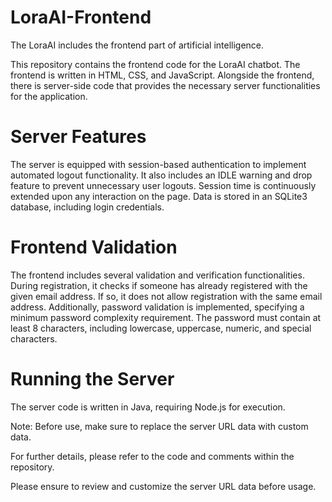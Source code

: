 # LoraAI-Frontend
The LoraAI includes the frontend part of artificial intelligence.

This repository contains the frontend code for the LoraAI chatbot. The frontend is written in HTML, CSS, and JavaScript. Alongside the frontend, there is server-side code that provides the necessary server functionalities for the application.

# Server Features
The server is equipped with session-based authentication to implement automated logout functionality. It also includes an IDLE warning and drop feature to prevent unnecessary user logouts. Session time is continuously extended upon any interaction on the page. Data is stored in an SQLite3 database, including login credentials.

# Frontend Validation
The frontend includes several validation and verification functionalities. During registration, it checks if someone has already registered with the given email address. If so, it does not allow registration with the same email address. Additionally, password validation is implemented, specifying a minimum password complexity requirement. The password must contain at least 8 characters, including lowercase, uppercase, numeric, and special characters.

# Running the Server
The server code is written in Java, requiring Node.js for execution.

Note: Before use, make sure to replace the server URL data with custom data.

For further details, please refer to the code and comments within the repository.

Please ensure to review and customize the server URL data before usage.
